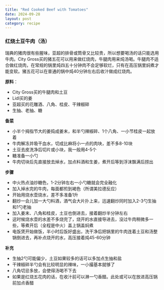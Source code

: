 ```yaml
---
title: "Red Cooked Beef with Tomatoes"
date: 2024-09-28
layout: post
category: recipe
---
```


### 红烧土豆牛肉（汤）

瑞典的猪肉很有些腥味，亚超的排骨或筒骨又比较贵，所以想要喝汤的话只能选用牛肉。City Gross买的猪五花可以用来做红烧肉，牛腿肉用来炖汤喝。牛腿肉不适合做红烧肉，在常规的锅里炖四五十分钟肉不会足够软烂，只有在高压锅里焖煮才能变软。猪五花可以在普通的锅中炖40分钟左右后收汁做成红烧肉。

**原料**： 
- City Gross买的牛腿肉和土豆
- Lidl买的姜
- 亚超买的花雕酒、八角、桂皮、干辣椒碎
- 生抽、老抽、糖

**备菜**
- 小半个拇指节大的姜捣成姜末，和半勺辣椒碎、1个八角、一小节桂皮一起放着
- 牛肉解冻并吸干血水，切成比麻将小一点的肉块，差不多8-10块
- 土豆去皮洗净后切片或小块，我一般用4-5个
- 糖准备一小勺
- 牛肉切块后先直接放去焯水，加点料酒和生姜，煮开后等到浮沫飘满后捞出

**步骤**
- 中火热点油炒糖色，1-2分钟左右一小勺糖就会完全融化
- 加入焯水完的牛肉，每面都煎到褐色（所谓美拉德反应）
- 开始用烧水壶烧水，差不多准备1升
- 翻炒一会儿加一大勺料酒，酒气会大片扑上来，迅速翻炒同时加入2-3勺生抽和1勺老抽
- 加入姜末、八角和桂皮，土豆也倒进去，接着翻炒半分钟左右
- 这时候烧水壶的水差不多烧完了，烧开的水直接导进去，没过牛肉稍微多一些，等煮开后（全程是中火）盖上锅盖焖煮
- 电饭煲开始做饭，半小时后饭好盛出，洗干净后把锅里的牛肉连着土豆和汤整锅倒进去，再补点烧开的水，高压接着炖45-60分钟

**补充**
- 生抽2勺可能偏少，土豆如果较多的话可以多加点生抽和盐
- 干辣椒碎半勺会有比较明显的辣味，一小撮基本就够了
- 八角切忌多放，会使得汤喝不下去
- 如果是红烧五花肉的话，在收汁前可以淋一勺香醋。此处或可以在放进高压锅前加点香醋